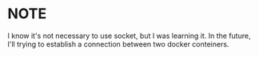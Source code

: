 # NOTE
I know it's not necessary to use socket, but I was learning it. In the future, I'll trying to establish a connection between two docker conteiners.
